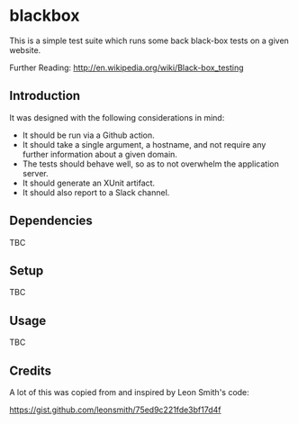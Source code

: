 # blackbox

This is a simple test suite which runs some back black-box tests on a given website.

Further Reading: http://en.wikipedia.org/wiki/Black-box_testing

## Introduction

It was designed with the following considerations in mind:

- It should be run via a Github action.
- It should take a single argument, a hostname, and not require any further information about a given domain.
- The tests should behave well, so as to not overwhelm the application server.
- It should generate an XUnit artifact.
- It should also report to a Slack channel.

## Dependencies

TBC

## Setup

TBC

## Usage

TBC

## Credits

A lot of this was copied from and inspired by Leon Smith's code: 

https://gist.github.com/leonsmith/75ed9c221fde3bf17d4f